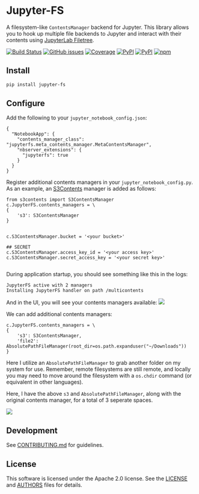 # Jupyter-FS
A filesystem-like `ContentsManager` backend for Jupyter. This library allows you to hook up multiple file backends to Jupyter and interact with their contents using [JupyterLab Filetree](https://github.com/youngthejames/jupyterlab_filetree).


[![Build Status](https://dev.azure.com/tpaine154/jupyter/_apis/build/status/timkpaine.jupyter-fs?branchName=master)](https://dev.azure.com/tpaine154/jupyter/_build/latest?definitionId=20&branchName=master)
[![GitHub issues](https://img.shields.io/github/issues/timkpaine/jupyter-fs.svg)]()
[![Coverage](https://img.shields.io/azure-devops/coverage/tpaine154/jupyter/20)](https://dev.azure.com/tpaine154/jupyter/_build?definitionId=20&_a=summary)
[![PyPI](https://img.shields.io/pypi/l/jupyter-fs.svg)](https://pypi.python.org/pypi/jupyter-fs)
[![PyPI](https://img.shields.io/pypi/v/jupyter-fs.svg)](https://pypi.python.org/pypi/jupyter-fs)
[![npm](https://img.shields.io/npm/v/jupyter-fs.svg)](https://www.npmjs.com/package/jupyter-fs)


## Install

```bash
pip install jupyter-fs
```


## Configure

Add the following to your `jupyter_notebook_config.json`:

```
{
  "NotebookApp": {
    "contents_manager_class": "jupyterfs.meta_contents_manager.MetaContentsManager",
    "nbserver_extensions": {
      "jupyterfs": true
    }
  }
}
```


Register additional contents managers in your `jupyter_notebook_config.py`. As an example, an [S3Contents](https://github.com/danielfrg/s3contents) manager is added as follows:

```
from s3contents import S3ContentsManager
c.JupyterFS.contents_managers = \
{
    's3': S3ContentsManager
}


c.S3ContentsManager.bucket = '<your bucket>'

## SECRET
c.S3ContentsManager.access_key_id = '<your access key>'
c.S3ContentsManager.secret_access_key = '<your secret key>'


```


During application startup, you should see something like this in the logs:
```
JupyterFS active with 2 managers
Installing JupyterFS handler on path /multicontents
```


And in the UI, you will see your contents managers available:
![](https://raw.githubusercontent.com/timkpaine/jupyter-fs/master/docs/example.gif)


We can add additional contents managers:

```
c.JupyterFS.contents_managers = \
{
    's3': S3ContentsManager,
    'file2': AbsolutePathFileManager(root_dir=os.path.expanduser("~/Downloads"))
}
```

Here I utilize an `AbsolutePathFileManager` to grab another folder on my system for use. Remember, remote filesystems are still remote, and locally you may need to move around the filesystem with a `os.chdir` command (or equivalent in other languages).

Here, I have the above `s3` and `AbsolutePathFileManager`, along with the original contents manager, for a total of 3 seperate spaces.

![](https://raw.githubusercontent.com/timkpaine/jupyter-fs/master/docs/example2.gif)


## Development

See [CONTRIBUTING.md](./CONTRIBUTING.md) for guidelines.


## License

This software is licensed under the Apache 2.0 license. See the
[LICENSE](LICENSE) and [AUTHORS](AUTHORS) files for details.
